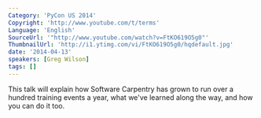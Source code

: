 ```yaml
---
Category: 'PyCon US 2014'
Copyright: 'http://www.youtube.com/t/terms'
Language: 'English'
SourceUrl: '"http://www.youtube.com/watch?v=FtKO619O5g0"'
ThumbnailUrl: 'http://i1.ytimg.com/vi/FtKO619O5g0/hqdefault.jpg'
date: '2014-04-13'
speakers: [Greg Wilson]
tags: []
---
```

This talk will explain how Software Carpentry has grown to run over a hundred training events a year, what we've learned along the way, and how you can do it too.